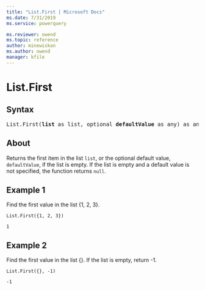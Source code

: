 ```yaml
---
title: "List.First | Microsoft Docs"
ms.date: 7/31/2019
ms.service: powerquery

ms.reviewer: owend
ms.topic: reference
author: minewiskan
ms.author: owend
manager: kfile
---
```

# List.First

## Syntax

<pre>
List.First(<b>list</b> as list, optional <b>defaultValue</b> as any) as any 
</pre>
  
## About  
Returns the first item in the list `list`, or the optional default value, `defaultValue`, if the list is empty. If the list is empty and a default value is not specified, the function returns `null`.

## Example 1
Find the first value in the list {1, 2, 3}.

```powerquery-m
List.First({1, 2, 3})
```

`1`

## Example 2
Find the first value in the list {}. If the list is empty, return -1.

```powerquery-m
List.First({}, -1)
```

`-1`
